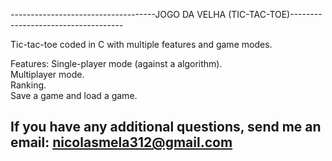 ------------------------------------JOGO DA VELHA (TIC-TAC-TOE)------------------------------------

Tic-tac-toe coded in C with multiple features and game modes.

Features:
Single-player mode (against a algorithm).<br>
Multiplayer mode.<br>
Ranking.<br>
Save a game and load a game.<br>

If you have any additional questions, send me an email: nicolasmela312@gmail.com
----------------------------------------------------------------------------------------------------
